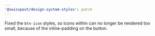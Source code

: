 ```yaml
---
'@swisspost/design-system-styles': patch
---
```


Fixed the `btn-icon` styles, so icons within can no longer be rendered too small, because of the inline-padding on the button.

